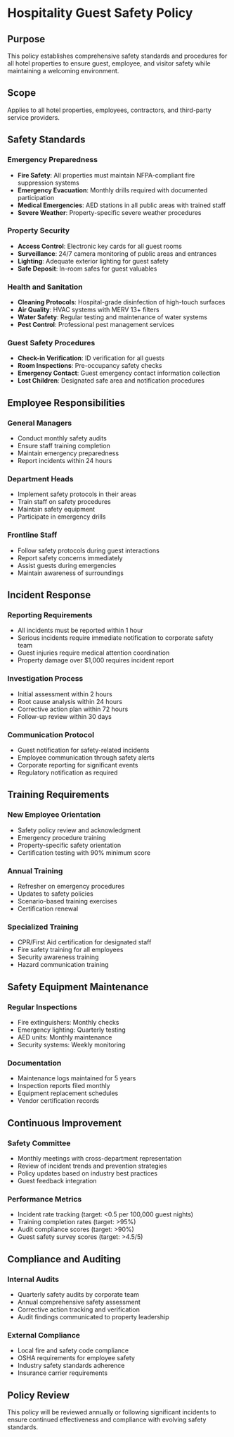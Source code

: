 # Hospitality Guest Safety Policy

## Purpose
This policy establishes comprehensive safety standards and procedures for all hotel properties to ensure guest, employee, and visitor safety while maintaining a welcoming environment.

## Scope
Applies to all hotel properties, employees, contractors, and third-party service providers.

## Safety Standards

### Emergency Preparedness
- **Fire Safety**: All properties must maintain NFPA-compliant fire suppression systems
- **Emergency Evacuation**: Monthly drills required with documented participation
- **Medical Emergencies**: AED stations in all public areas with trained staff
- **Severe Weather**: Property-specific severe weather procedures

### Property Security
- **Access Control**: Electronic key cards for all guest rooms
- **Surveillance**: 24/7 camera monitoring of public areas and entrances
- **Lighting**: Adequate exterior lighting for guest safety
- **Safe Deposit**: In-room safes for guest valuables

### Health and Sanitation
- **Cleaning Protocols**: Hospital-grade disinfection of high-touch surfaces
- **Air Quality**: HVAC systems with MERV 13+ filters
- **Water Safety**: Regular testing and maintenance of water systems
- **Pest Control**: Professional pest management services

### Guest Safety Procedures
- **Check-in Verification**: ID verification for all guests
- **Room Inspections**: Pre-occupancy safety checks
- **Emergency Contact**: Guest emergency contact information collection
- **Lost Children**: Designated safe area and notification procedures

## Employee Responsibilities

### General Managers
- Conduct monthly safety audits
- Ensure staff training completion
- Maintain emergency preparedness
- Report incidents within 24 hours

### Department Heads
- Implement safety protocols in their areas
- Train staff on safety procedures
- Maintain safety equipment
- Participate in emergency drills

### Frontline Staff
- Follow safety protocols during guest interactions
- Report safety concerns immediately
- Assist guests during emergencies
- Maintain awareness of surroundings

## Incident Response

### Reporting Requirements
- All incidents must be reported within 1 hour
- Serious incidents require immediate notification to corporate safety team
- Guest injuries require medical attention coordination
- Property damage over $1,000 requires incident report

### Investigation Process
- Initial assessment within 2 hours
- Root cause analysis within 24 hours
- Corrective action plan within 72 hours
- Follow-up review within 30 days

### Communication Protocol
- Guest notification for safety-related incidents
- Employee communication through safety alerts
- Corporate reporting for significant events
- Regulatory notification as required

## Training Requirements

### New Employee Orientation
- Safety policy review and acknowledgment
- Emergency procedure training
- Property-specific safety orientation
- Certification testing with 90% minimum score

### Annual Training
- Refresher on emergency procedures
- Updates to safety policies
- Scenario-based training exercises
- Certification renewal

### Specialized Training
- CPR/First Aid certification for designated staff
- Fire safety training for all employees
- Security awareness training
- Hazard communication training

## Safety Equipment Maintenance

### Regular Inspections
- Fire extinguishers: Monthly checks
- Emergency lighting: Quarterly testing
- AED units: Monthly maintenance
- Security systems: Weekly monitoring

### Documentation
- Maintenance logs maintained for 5 years
- Inspection reports filed monthly
- Equipment replacement schedules
- Vendor certification records

## Continuous Improvement

### Safety Committee
- Monthly meetings with cross-department representation
- Review of incident trends and prevention strategies
- Policy updates based on industry best practices
- Guest feedback integration

### Performance Metrics
- Incident rate tracking (target: <0.5 per 100,000 guest nights)
- Training completion rates (target: >95%)
- Audit compliance scores (target: >90%)
- Guest safety survey scores (target: >4.5/5)

## Compliance and Auditing

### Internal Audits
- Quarterly safety audits by corporate team
- Annual comprehensive safety assessment
- Corrective action tracking and verification
- Audit findings communicated to property leadership

### External Compliance
- Local fire and safety code compliance
- OSHA requirements for employee safety
- Industry safety standards adherence
- Insurance carrier requirements

## Policy Review
This policy will be reviewed annually or following significant incidents to ensure continued effectiveness and compliance with evolving safety standards.
